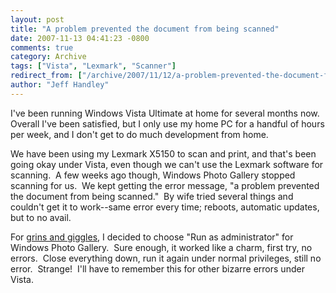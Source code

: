 ```yaml
---
layout: post
title: "A problem prevented the document from being scanned"
date: 2007-11-13 04:41:23 -0800
comments: true
category: Archive
tags: ["Vista", "Lexmark", "Scanner"]
redirect_from: ["/archive/2007/11/12/a-problem-prevented-the-document-from-being-scanned.aspx/"]
author: "Jeff Handley"
---
```

<!-- more -->
<p>I've been running Windows Vista Ultimate at home for several months now.  Overall I've been satisfied, but I only use my home PC for a handful of hours per week, and I don't get to do much development from home.</p>  <p>We have been using my Lexmark X5150 to scan and print, and that's been going okay under Vista, even though we can't use the Lexmark software for scanning.  A few weeks ago though, Windows Photo Gallery stopped scanning for us.  We kept getting the error message, "a problem prevented the document from being scanned."  By wife tried several things and couldn't get it to work--same error every time; reboots, automatic updates, but to no avail.</p>  <p>For <a href="http://en.wikipedia.org/wiki/Grins_and_giggles" target="_blank">grins and giggles</a>, I decided to choose "Run as administrator" for Windows Photo Gallery.  Sure enough, it worked like a charm, first try, no errors.  Close everything down, run it again under normal privileges, still no error.  Strange!  I'll have to remember this for other bizarre errors under Vista.</p>
